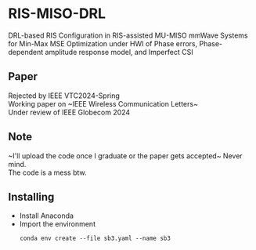 # RIS-MISO-DRL
DRL-based RIS Configuration in RIS-assisted MU-MISO mmWave Systems for Min-Max MSE Optimization under HWI of Phase errors, Phase-dependent amplitude response model, and Imperfect CSI

## Paper
Rejected by IEEE VTC2024-Spring\
Working paper on ~IEEE Wireless Communication Letters~  
Under review of IEEE Globecom 2024

## Note
~I'll upload the code once I graduate or the paper gets accepted~ Never mind.\
The code is a mess btw.

## Installing
- Install Anaconda
- Import the environment
  ```
  conda env create --file sb3.yaml --name sb3
  ```
